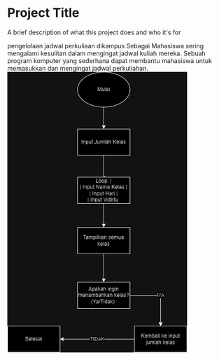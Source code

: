 
# Project Title

A brief description of what this project does and who it's for

 pengelolaan jadwal perkuliaan dikampus
Sebagai Mahasiswa sering mengalami kesulitan dalam mengingat jadwal kuliah mereka. Sebuah program komputer yang sederhana dapat membantu mahasiswa untuk memasukkan dan mengingat jadwal perkuliahan.
![flowchart](algoritma.drawio.png)